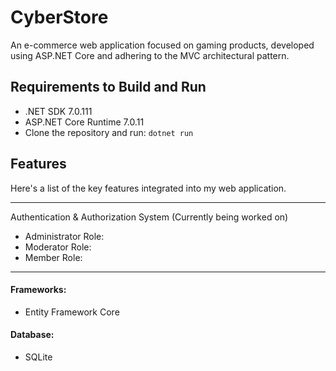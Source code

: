 # CyberStore
An e-commerce web application focused on gaming products, developed using ASP.NET Core and adhering to the MVC architectural pattern.

## Requirements to Build and Run
- .NET SDK 7.0.111
- ASP.NET Core Runtime 7.0.11
- Clone the repository and run: `dotnet run`

## Features
Here's a  list of the key features integrated into my web application.

------------
Authentication & Authorization System (Currently being worked on)

- Administrator Role:
- Moderator Role:
- Member Role:

------------


#### Frameworks:
- Entity Framework Core

#### Database:
- SQLite 

